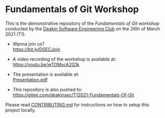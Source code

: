 # Fundamentals of Git Workshop

This is the demonstrative repository of the _Fundamentals of Git_ workshop conducted by the [Deakin Software
Engineering Club](https://github.com/DeakinSEC) on the 26th of March 2021 (T1).

- Wanna join us?<br>
  https://bit.ly/DSECJoin

- A video recording of the workshop is available at:<br>
  https://youtu.be/wTGMxcA2Q1k

- The presentation is available at:<br>
	[Presentation.pdf](./Presentation.pdf)

- This repository is also pushed to:<br>
  https://gitee.com/deakinsec/T12021-Fundamentals-Of-Git

Please read [CONTRIBUTING.md](./CONTRIBUTING.md) for instructions on how to setup this project locally.
